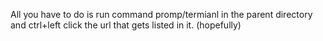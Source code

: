 All you have to do is run command promp/termianl in the parent directory and ctrl+left click the url that gets listed in it. (hopefully)

